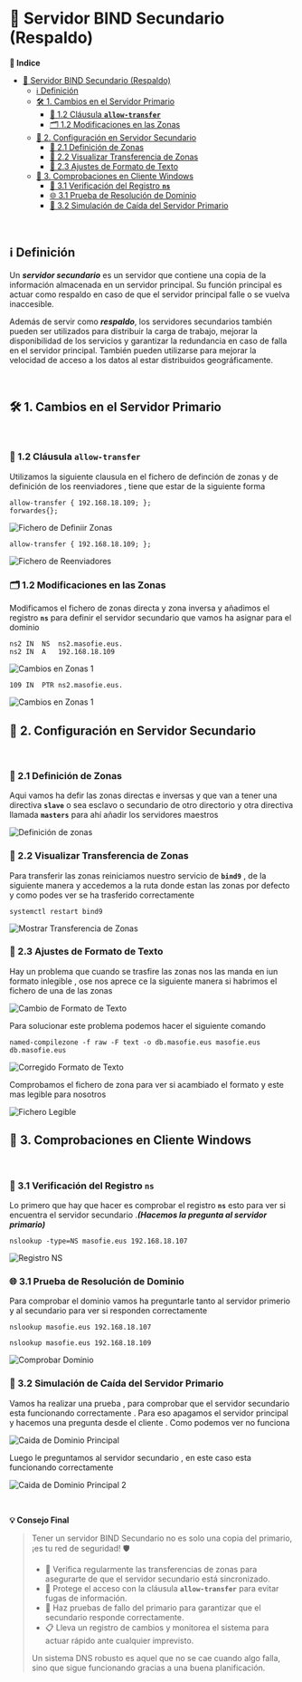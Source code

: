 # 🧱 Servidor BIND Secundario (Respaldo)

**📑 Indice** 

- [🧱 Servidor BIND Secundario (Respaldo)](#-servidor-bind-secundario-respaldo)
  - [ℹ️ Definición](#ℹ️-definición)
  - [🛠️ 1. Cambios en el Servidor Primario](#️-1-cambios-en-el-servidor-primario)
    - [🔐 1.2 Cláusula **`allow-transfer`**](#-12-cláusula-allow-transfer)
    - [🗂️ 1.2 Modificaciones en las Zonas](#️-12-modificaciones-en-las-zonas)
  - [🧩 2. Configuración en Servidor Secundario](#-2-configuración-en-servidor-secundario)
    - [📍 2.1 Definición de Zonas](#-21-definición-de-zonas)
    - [🔄 2.2 Visualizar Transferencia de Zonas](#-22-visualizar-transferencia-de-zonas)
    - [📝 2.3  Ajustes de Formato de Texto](#-23--ajustes-de-formato-de-texto)
  - [🧪 3. Comprobaciones en Cliente Windows](#-3-comprobaciones-en-cliente-windows)
    - [📛 3.1 Verificación del Registro **`ns`**](#-31-verificación-del-registro-ns)
    - [🌐 3.1 Prueba de Resolución de Dominio](#-31-prueba-de-resolución-de-dominio)
    - [🚨 3.2 Simulación de Caída del Servidor Primario](#-32-simulación-de-caída-del-servidor-primario)

<br>

## ℹ️ Definición 

Un ***servidor secundario*** es un servidor que contiene una copia de la información almacenada en un servidor principal. Su función principal es actuar como respaldo en caso de que el servidor principal falle o se vuelva inaccesible. 

Además de servir como ***respaldo***, los servidores secundarios también pueden ser utilizados para distribuir la carga de trabajo, mejorar la disponibilidad de los servicios y garantizar la redundancia en caso de falla en el servidor principal. También pueden utilizarse para mejorar la velocidad de acceso a los datos al estar distribuidos geográficamente.

<br>

## 🛠️ 1. Cambios en el Servidor Primario
<br>

### 🔐 1.2 Cláusula **`allow-transfer`** 

Utilizamos la siguiente clausula en el fichero de definción de zonas y de definición de los reenviadores , tiene que estar de la siguiente forma 

~~~
allow-transfer { 192.168.18.109; };
forwardes{};
~~~

![Fichero de Definiir Zonas](./img/bind9_secundario/1_primario_allow_transfer.png)

~~~
allow-transfer { 192.168.18.109; };
~~~

![Fichero de Reenviadores](./img/bind9_secundario/2_primario_reenviaores.png)


###  🗂️ 1.2 Modificaciones en las Zonas

Modificamos el fichero de zonas directa y zona inversa y añadimos el registro **`ns`** para definir el servidor secundario que vamos ha asignar para el dominio 

~~~
ns2 IN  NS  ns2.masofie.eus.
ns2 IN  A   192.168.18.109
~~~

![Cambios en Zonas 1](./img/bind9_secundario/3_primario_definicion_zona_directa.png)

~~~
109 IN  PTR ns2.masofie.eus.
~~~

![Cambios en Zonas 1](./img/bind9_secundario/4_primario_definicion_zona_invenso.png)


## 🧩 2. Configuración en Servidor Secundario
<br>

### 📍 2.1 Definición de Zonas 

Aqui vamos ha defir las zonas directas e inversas y que van a tener una directiva **`slave`** o sea esclavo o secundario de otro directorio y otra directiva llamada **`masters`** para ahí añadir los servidores maestros 

![Definición de zonas](./img/bind9_secundario/5_secundario_definicion_zonas.png)


### 🔄 2.2 Visualizar Transferencia de Zonas

Para transferir las zonas reiniciamos nuestro servicio de **`bind9`** , de la siguiente manera y accedemos a la ruta donde estan las zonas por defecto y como podes ver se ha trasferido correctamente 

~~~
systemctl restart bind9
~~~

![Mostrar Transferencia de Zonas](./img/bind9_secundario/6_secundario_transferencia_zonas1.png)

### 📝 2.3  Ajustes de Formato de Texto

Hay un problema que cuando se trasfire las zonas nos las manda en iun formato inlegible , ose nos aprece ce la siguiente manera si habrimos el fichero de una de las zonas 

![Cambio de Formato de Texto](./img/bind9_secundario/7_secundario_texto_ilegible.png)

Para solucionar este problema podemos hacer el siguiente comando

~~~
named-compilezone -f raw -F text -o db.masofie.eus masofie.eus db.masofie.eus
~~~


![Corregido Formato de Texto](./img/bind9_secundario/8_secundario_texto_ilegible_arreglado.png)


Comprobamos el fichero de zona para ver si acambiado el formato y este mas legible para nosotros 

![Fichero Legible](./img/bind9_secundario/9_secundario_texto_ilegible_bien.png)


## 🧪 3. Comprobaciones en Cliente Windows
<br>

### 📛 3.1 Verificación del Registro **`ns`**

Lo primero que hay que hacer es comprobar el registro **`ns`** esto para ver si encuentra el servidor secundario .***(Hacemos la pregunta al servidor primario)***

~~~
nslookup -type=NS masofie.eus 192.168.18.107
~~~


![Registro NS](./img/bind9_secundario/10_w10_registro_ns.png)



### 🌐 3.1 Prueba de Resolución de Dominio

Para comprobar el dominio vamos ha preguntarle tanto al servidor primerio y al secundario para ver si responden correctamente

~~~
nslookup masofie.eus 192.168.18.107
~~~
~~~
nslookup masofie.eus 192.168.18.109
~~~

![Comprobar Dominio](./img/bind9_secundario/11_w10_mostrar_dominio.png)


### 🚨 3.2 Simulación de Caída del Servidor Primario

Vamos ha realizar una prueba , para comprobar que el servidor secundario esta funcionando correctamente . Para eso apagamos el servidor principal y hacemos una pregunta desde el cliente .
Como podemos ver no funciona 

![Caida de Dominio Principal](./img/bind9_secundario/12_w10_priemario_apagado.png)


Luego le preguntamos al servidor secundario , en este caso esta funcionando correctamente 

![Caida de Dominio Principal 2](./img/bind9_secundario/13_w10_priemario_apagado2.png)

<br>

**💡 Consejo Final**

> Tener un servidor BIND Secundario no es solo una copia del primario, ¡es tu red de seguridad! 🛡️
> - 🔁 Verifica regularmente las transferencias de zonas para asegurarte de que el servidor secundario está sincronizado.
> - 🔐 Protege el acceso con la cláusula **`allow-transfer`** para evitar fugas de información.
> - 🧪 Haz pruebas de fallo del primario para garantizar que el secundario responde correctamente.
> - 📋 Lleva un registro de cambios y monitorea el sistema para actuar rápido ante cualquier imprevisto.
> 
> Un sistema DNS robusto es aquel que no se cae cuando algo falla, sino que sigue funcionando gracias a una buena planificación.